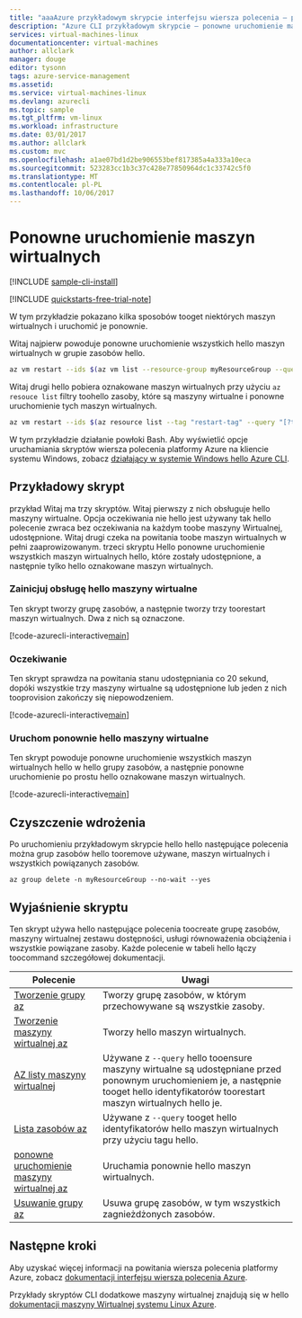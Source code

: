 ```yaml
---
title: "aaaAzure przykładowym skrypcie interfejsu wiersza polecenia — ponowne uruchomienie maszyn wirtualnych | Dokumentacja firmy Microsoft"
description: "Azure CLI przykładowym skrypcie — ponowne uruchomienie maszyn wirtualnych, za pomocą tagu i identyfikator"
services: virtual-machines-linux
documentationcenter: virtual-machines
author: allclark
manager: douge
editor: tysonn
tags: azure-service-management
ms.assetid: 
ms.service: virtual-machines-linux
ms.devlang: azurecli
ms.topic: sample
ms.tgt_pltfrm: vm-linux
ms.workload: infrastructure
ms.date: 03/01/2017
ms.author: allclark
ms.custom: mvc
ms.openlocfilehash: a1ae07bd1d2be906553bef817385a4a333a10eca
ms.sourcegitcommit: 523283cc1b3c37c428e77850964dc1c33742c5f0
ms.translationtype: MT
ms.contentlocale: pl-PL
ms.lasthandoff: 10/06/2017
---
```

# <a name="restart-vms"></a>Ponowne uruchomienie maszyn wirtualnych

[!INCLUDE [sample-cli-install](../../../includes/sample-cli-install.md)]

[!INCLUDE [quickstarts-free-trial-note](../../../includes/quickstarts-free-trial-note.md)]

W tym przykładzie pokazano kilka sposobów tooget niektórych maszyn wirtualnych i uruchomić je ponownie.

Witaj najpierw powoduje ponowne uruchomienie wszystkich hello maszyn wirtualnych w grupie zasobów hello.

```bash
az vm restart --ids $(az vm list --resource-group myResourceGroup --query "[].id" -o tsv)
```

Witaj drugi hello pobiera oznakowane maszyn wirtualnych przy użyciu `az resouce list` filtry toohello zasoby, które są maszyny wirtualne i ponowne uruchomienie tych maszyn wirtualnych.

```bash
az vm restart --ids $(az resource list --tag "restart-tag" --query "[?type=='Microsoft.Compute/virtualMachines'].id" -o tsv)
```

W tym przykładzie działanie powłoki Bash. Aby wyświetlić opcje uruchamiania skryptów wiersza polecenia platformy Azure na kliencie systemu Windows, zobacz [działający w systemie Windows hello Azure CLI](../windows/cli-options.md).


## <a name="sample-script"></a>Przykładowy skrypt

przykład Witaj ma trzy skryptów.
Witaj pierwszy z nich obsługuje hello maszyny wirtualne.
Opcja oczekiwania nie hello jest używany tak hello polecenie zwraca bez oczekiwania na każdym toobe maszyny Wirtualnej, udostępnione.
Witaj drugi czeka na powitania toobe maszyn wirtualnych w pełni zaaprowizowanym.
trzeci skryptu Hello ponowne uruchomienie wszystkich maszyn wirtualnych hello, które zostały udostępnione, a następnie tylko hello oznakowane maszyn wirtualnych.

### <a name="provision-hello-vms"></a>Zainicjuj obsługę hello maszyny wirtualne

Ten skrypt tworzy grupę zasobów, a następnie tworzy trzy toorestart maszyn wirtualnych.
Dwa z nich są oznaczone.

[!code-azurecli-interactive[main](../../../cli_scripts/virtual-machine/restart-by-tag/provision.sh "Provision hello VMs")]

### <a name="wait"></a>Oczekiwanie

Ten skrypt sprawdza na powitania stanu udostępniania co 20 sekund, dopóki wszystkie trzy maszyny wirtualne są udostępnione lub jeden z nich tooprovision zakończy się niepowodzeniem.

[!code-azurecli-interactive[main](../../../cli_scripts/virtual-machine/restart-by-tag/wait.sh "Wait for hello VMs toobe provisioned")]

### <a name="restart-hello-vms"></a>Uruchom ponownie hello maszyny wirtualne

Ten skrypt powoduje ponowne uruchomienie wszystkich maszyn wirtualnych hello w hello grupy zasobów, a następnie ponowne uruchomienie po prostu hello oznakowane maszyn wirtualnych.

[!code-azurecli-interactive[main](../../../cli_scripts/virtual-machine/restart-by-tag/restart.sh "Restart VMs by tag")]

## <a name="clean-up-deployment"></a>Czyszczenie wdrożenia 

Po uruchomieniu przykładowym skrypcie hello hello następujące polecenia można grup zasobów hello tooremove używane, maszyn wirtualnych i wszystkich powiązanych zasobów.

```azurecli-interactive 
az group delete -n myResourceGroup --no-wait --yes
```

## <a name="script-explanation"></a>Wyjaśnienie skryptu

Ten skrypt używa hello następujące polecenia toocreate grupę zasobów, maszyny wirtualnej zestawu dostępności, usługi równoważenia obciążenia i wszystkie powiązane zasoby. Każde polecenie w tabeli hello łączy toocommand szczegółowej dokumentacji.

| Polecenie | Uwagi |
|---|---|
| [Tworzenie grupy az](https://docs.microsoft.com/cli/azure/group#create) | Tworzy grupę zasobów, w którym przechowywane są wszystkie zasoby. |
| [Tworzenie maszyny wirtualnej az](https://docs.microsoft.com/cli/azure/vm/availability-set#create) | Tworzy hello maszyn wirtualnych.  |
| [AZ listy maszyny wirtualnej](https://docs.microsoft.com/cli/azure/vm#list) | Używane z `--query` hello tooensure maszyny wirtualne są udostępniane przed ponownym uruchomieniem je, a następnie tooget hello identyfikatorów toorestart maszyn wirtualnych hello je. |
| [Lista zasobów az](https://docs.microsoft.com/cli/azure/vm#list) | Używane z `--query` tooget hello identyfikatorów hello maszyn wirtualnych przy użyciu tagu hello. |
| [ponowne uruchomienie maszyny wirtualnej az](https://docs.microsoft.com/cli/azure/vm#list) | Uruchamia ponownie hello maszyn wirtualnych. |
| [Usuwanie grupy az](https://docs.microsoft.com/cli/azure/vm/extension#set) | Usuwa grupę zasobów, w tym wszystkich zagnieżdżonych zasobów. |

## <a name="next-steps"></a>Następne kroki

Aby uzyskać więcej informacji na powitania wiersza polecenia platformy Azure, zobacz [dokumentacji interfejsu wiersza polecenia Azure](https://docs.microsoft.com/cli/azure/overview).

Przykłady skryptów CLI dodatkowe maszyny wirtualnej znajdują się w hello [dokumentacji maszyny Wirtualnej systemu Linux Azure](../linux/cli-samples.md?toc=%2fazure%2fvirtual-machines%2flinux%2ftoc.json).

